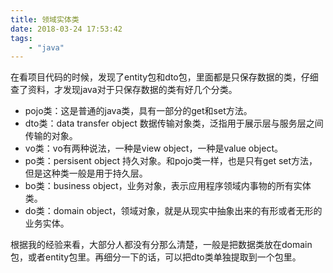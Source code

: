 ```yaml
---
title: 领域实体类
date: 2018-03-24 17:53:42
tags: 
    - "java"
---
```

在看项目代码的时候，发现了entity包和dto包，里面都是只保存数据的类，仔细查了资料，才发现java对于只保存数据的类有好几个分类。

- pojo类：这是普通的java类，具有一部分的get和set方法。
- dto类：data transfer object 数据传输对象类，泛指用于展示层与服务层之间传输的对象。
- vo类：vo有两种说法，一种是view object，一种是value object。
- po类：persisent object 持久对象。和pojo类一样，也是只有get set方法，但是这种类一般是用于持久层。
- bo类：business object，业务对象，表示应用程序领域内事物的所有实体类。
- do类：domain object，领域对象，就是从现实中抽象出来的有形或者无形的业务实体。

根据我的经验来看，大部分人都没有分那么清楚，一般是把数据类放在domain包，或者entity包里。再细分一下的话，可以把dto类单独提取到一个包里。